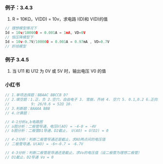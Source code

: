 ### 例子：3.4.3

1. R = 10KΩ，V(DD) = 10v，求电路 I(D)和 V(D)的值

```js
// 理想模型情况下
Id = 10v/10000Ω = 0.001A = 1mA, VD=0V
// 恒压降模型下
Id = 10v-0.7V/10000Ω = 0.001A = 0.97mA , VD=0.7V
// 折线模型
```

### 例子 3.4.5

1. 当 U11 和 U12 为 0V 或 5V 时，输出电压 V0 的值

### 小红书

```js
// 1.单项选择题：BBAAC BBCCB D?
// 2.填空题：1.正，负 2.空穴，自由电子 3. 雪崩，齐纳 4. 空穴 5. 0.1,0.2 6.正向导通，反向截止 7. 死，导通 8.最大整流电流
//          9: 26/0.6 = 52Ω 10.
// 3.判断题：BAAAA BBB
// 4.计算题：

// 4-1分析a,b电路图
// a图分析：二极管导通，电压V(AO) = -4-0 = -4V
// b图分析：二极管D1导通，D2截止， U(AO) = U(D2) = 0

// 4-2分析：判断二极管导通还是截止，求AO两点间的电压值
// 二极管导通，U(AO) = -6+-0.7 = -6.7V

// 4-3分析：判断二极管是导通还是截止，求Vo的电压值（设二极管为理想二极管）
// D1截止，D2导通 Vo = 0
```
